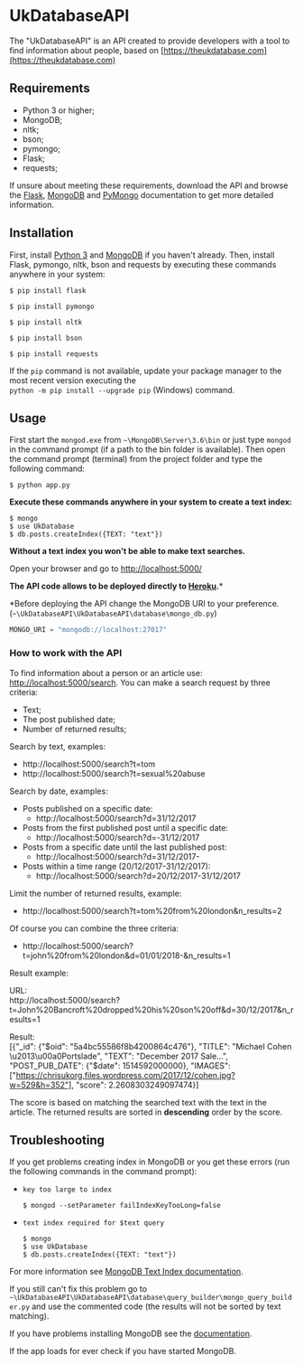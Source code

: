 UkDatabaseAPI
========================

The "UkDatabaseAPI" is an API created to provide developers with a tool to find information about people, based on [https://theukdatabase.com](https://theukdatabase.com) 

Requirements
------------

  * Python 3 or higher;
  * MongoDB;
  * nltk;
  * bson;
  * pymongo;
  * Flask;
  * requests;
  
If unsure about meeting these requirements, download the API and
browse the [Flask](http://flask.pocoo.org/docs/0.12), [MongoDB](https://docs.mongodb.com)
and [PyMongo](https://api.mongodb.com/python/current)
documentation to get more detailed information.

Installation
------------

First, install [Python 3](https://www.python.org) and [MongoDB](https://www.mongodb.com)
if you haven't already. Then, install Flask, pymongo, nltk, bson and requests by executing
these commands anywhere in your system:

```terminal
$ pip install flask
```

```terminal
$ pip install pymongo
```

```terminal
$ pip install nltk
```

```terminal
$ pip install bson
```

```terminal
$ pip install requests
```

If the `pip` command is not available, update your package manager to the
most recent version executing the  
`python -m pip install --upgrade pip` (Windows) command.

Usage
-----

First start the `mongod.exe` from `~\MongoDB\Server\3.6\bin` or just type 
`mongod` in the command prompt (if а path to the bin folder is available).
Then open the command prompt (terminal) from the project folder 
and type the following command:
```terminal
$ python app.py
```
**Execute these commands anywhere in your system to create a text index:**
```terminal
$ mongo
$ use UkDatabase
$ db.posts.createIndex({TEXT: "text"})
```
**Without a text index you won't be able to make text searches.**

Open your browser and go to [http://localhost:5000/](http://localhost:5000)

**The API code allows to be deployed directly to [Heroku](https://www.heroku.com).***

*Before deploying the API change the MongoDB URI to your preference. 
(`~\UkDatabaseAPI\UkDatabaseAPI\database\mongo_db.py`)

```python
MONGO_URI = "mongodb://localhost:27017"
```

### How to work with the API


To find information about a person or an article use: [http://localhost:5000/search](http://localhost:5000/search).
You can make a search request by three criteria:
  
* Text;
* The post published date;
* Number of returned results;

Search by text, examples:

* http://localhost:5000/search?t=tom
* http://localhost:5000/search?t=sexual%20abuse

Search by date, examples:

* Posts published on a specific date:
    * http://localhost:5000/search?d=31/12/2017
* Posts from the first published post until a specific date:
    * http://localhost:5000/search?d=-31/12/2017
* Posts from a specific date until the last published post:
    * http://localhost:5000/search?d=31/12/2017-
* Posts within a time range (20/12/2017-31/12/2017):
    * http://localhost:5000/search?d=20/12/2017-31/12/2017

Limit the number of returned results, example:
* http://localhost:5000/search?t=tom%20from%20london&n_results=2

Of course you can combine the three criteria:
* http://localhost:5000/search?t=john%20from%20london&d=01/01/2018-&n_results=1

Result example:

URL:  
http://localhost:5000/search?t=John%20Bancroft%20dropped%20his%20son%20off&d=30/12/2017&n_results=1

Result:  
[{"_id": {"$oid": "5a4bc55586f8b4200864c476"}, 
"TITLE": "Michael Cohen \u2013\u00a0Portslade", 
"TEXT": "December 2017 Sale...", 
"POST_PUB_DATE": {"$date": 1514592000000}, 
"IMAGES": ["https://chrisukorg.files.wordpress.com/2017/12/cohen.jpg?w=529&h=352"], 
"score": 2.2608303249097474}]
 
The score is based on matching the searched text with the 
text in the article. The returned results are sorted in **descending**
order by the score.

Troubleshooting
---------------

If you get problems creating index in MongoDB or you get
these errors (run the following commands in the command prompt):

* `key too large to index`
    ```terminal
    $ mongod --setParameter failIndexKeyTooLong=false
    ```
* `text index required for $text query`
    ```terminal
    $ mongo
    $ use UkDatabase
    $ db.posts.createIndex({TEXT: "text"})
    ```
For more information see [MongoDB Text Index documentation](https://docs.mongodb.com/manual/core/index-text).

If you still can't fix this problem go to 
`~\UkDatabaseAPI\UkDatabaseAPI\database\query_builder\mongo_query_builder.py`
and use the commented code (the results will not be sorted by text matching).

If you have problems installing MongoDB see the 
[documentation](https://docs.mongodb.com/manual/tutorial/install-mongodb-enterprise-on-windows).

If the app loads for ever check if you have started MongoDB.


